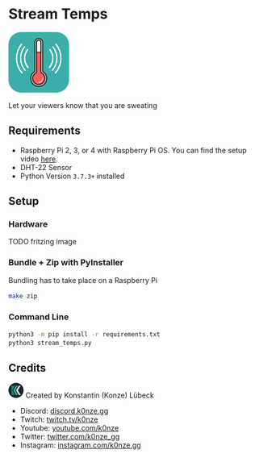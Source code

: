 # Stream Temps 
![Logo](./images/logo_120x120.png "Logo")

Let your viewers know that you are sweating

## Requirements

 * Raspberry Pi 2, 3, or 4 with Raspberry Pi OS. You can find the setup video [here](https://www.youtube.com/watch?v=NAqBgF0swYo).
 * DHT-22 Sensor
 * Python Version `3.7.3+` installed

## Setup
### Hardware

TODO fritzing image

### Bundle + Zip with PyInstaller

Bundling has to take place on a Raspberry Pi

```bash
make zip
```

### Command Line

```bash
python3 -m pip install -r requirements.txt
python3 stream_temps.py
```

## Credits
![K0nze Logo](./images/k_logo_30x30.png "Logo") Created by Konstantin (Konze) Lübeck

 * Discord: [discord.k0nze.gg](https://discord.k0nze.org) 
 * Twitch: [twitch.tv/k0nze](https://twitch.tv/k0nze) 
 * Youtube: [youtube.com/k0nze](https://youtube.com/k0nze) 
 * Twitter: [twitter.com/k0nze_gg](https://twitter.com/k0nze_gg) 
 * Instagram: [instagram.com/k0nze.gg](https://instagram.com/k0nze.gg) 
